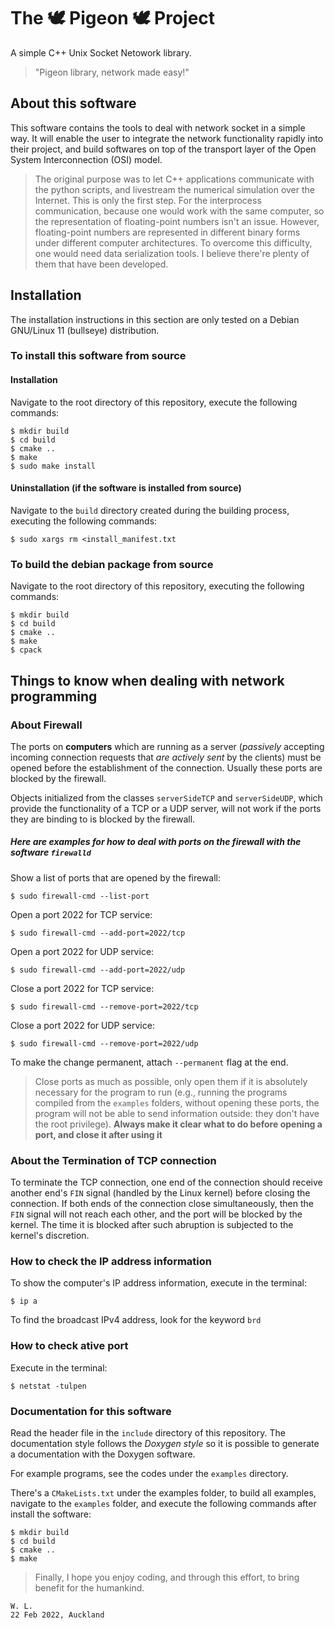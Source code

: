 # The 🕊️ Pigeon 🕊️  Project
A simple C++ Unix Socket Netowork library. 
>"Pigeon library, network made easy!"

## About this software

This software contains the tools to deal with network socket in a simple way. It will enable the user to integrate the network functionality rapidly into their project, and build softwares on top of the transport layer of the Open System Interconnection (OSI) model.

>The original purpose was to let C++ applications communicate with the python scripts, and livestream the numerical simulation over the Internet.  This is only the first step. For the interprocess communication, because one would work with the same computer, so the representation of floating-point numbers isn't an issue. However, floating-point numbers are represented in different binary forms under different computer architectures. To overcome this difficulty, one would need data serialization tools. I believe there're plenty of them that have been developed.

## Installation 

The installation instructions in this section are only tested on a Debian GNU/Linux 11 (bullseye) distribution.

### To install this software from source

#### Installation
Navigate to the root directory of this repository, execute the following commands:
```
$ mkdir build
$ cd build
$ cmake ..
$ make
$ sudo make install
```

#### Uninstallation (if the software is installed from source)
Navigate to the `build` directory created during the building process, executing the following commands:
```
$ sudo xargs rm <install_manifest.txt
```
### To build the debian package from source

Navigate to the root directory of this repository, executing the following commands:
```
$ mkdir build
$ cd build
$ cmake ..
$ make
$ cpack
```
## Things to know when dealing with network programming
### About Firewall
The ports on **computers** which are running as a server (*passively* accepting incoming connection requests that *are actively sent* by the clients) must be opened before the establishment of the connection. Usually these ports are blocked by the firewall.

Objects initialized from the classes `serverSideTCP` and `serverSideUDP`, which provide the functionality of a TCP or a UDP server, will not work if the ports they are binding to is blocked by the firewall.
##### Here are examples for how to deal with ports on the firewall with the software `firewalld`
Show a list of ports that are opened by the firewall:
```
$ sudo firewall-cmd --list-port
```
Open a port 2022 for TCP service:
```
$ sudo firewall-cmd --add-port=2022/tcp
```
Open a port 2022 for UDP service:
```
$ sudo firewall-cmd --add-port=2022/udp
```
Close a port 2022 for TCP service:
```
$ sudo firewall-cmd --remove-port=2022/tcp
```
Close a port 2022 for UDP service:
```
$ sudo firewall-cmd --remove-port=2022/udp
```
To make the change permanent, attach `--permanent` flag at the end.
>Close ports as much as possible, only open them if it is absolutely necessary for the program to run (e.g., running the programs compiled from the `examples` folders, without opening these ports, the program will not be able to send information outside: they don't have the root privilege). **Always make it clear what to do before opening a port, and close it after using it** 

### About the Termination of TCP connection
To terminate the TCP connection, one end of the connection should receive another end's `FIN` signal (handled by the Linux kernel) before closing the connection. If both ends of the connection close simultaneously, then the `FIN` signal will not reach each other, and the port will be blocked by the kernel. The time it is blocked after such abruption is subjected to the kernel's discretion.

### How to check the IP address information
To show the computer's IP address information, execute in the terminal:
```
$ ip a
```
To find the broadcast IPv4 address, look for the keyword `brd`

### How to check ative port
Execute in the terminal:
```
$ netstat -tulpen
```

### Documentation for this software

Read the header file in the `include` directory of this repository. The documentation style follows the *Doxygen style* so it is possible to generate a documentation with the Doxygen software.

For example programs, see the codes under the `examples` directory.

There's a `CMakeLists.txt` under the examples folder, to build all examples, navigate to the `examples` folder, and execute the following commands after install the software:

```
$ mkdir build
$ cd build
$ cmake ..
$ make
```
>Finally, I hope you enjoy coding, and through this effort, to bring benefit for the humankind.
```
W. L. 
22 Feb 2022, Auckland
```